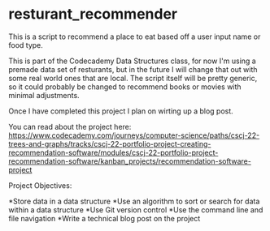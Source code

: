 # resturant_recommender
This is a script to recommend a place to eat based off a user input name or food type. 

This is part of the Codecademy Data Structures class, for now I'm using a premade data set of resturants, but in the future I will change that out with some real world ones that are local. The script itself will be pretty generic, so it could probably be changed to recommend books or movies with minimal adjustments.

Once I have completed this project I plan on wirting up a blog post.

You can read about the project here: https://www.codecademy.com/journeys/computer-science/paths/cscj-22-trees-and-graphs/tracks/cscj-22-portfolio-project-creating-recommendation-software/modules/cscj-22-portfolio-project-recommendation-software/kanban_projects/recommendation-software-project


Project Objectives:

*Store data in a data structure
*Use an algorithm to sort or search for data within a data structure
*Use Git version control
*Use the command line and file navigation
*Write a technical blog post on the project
